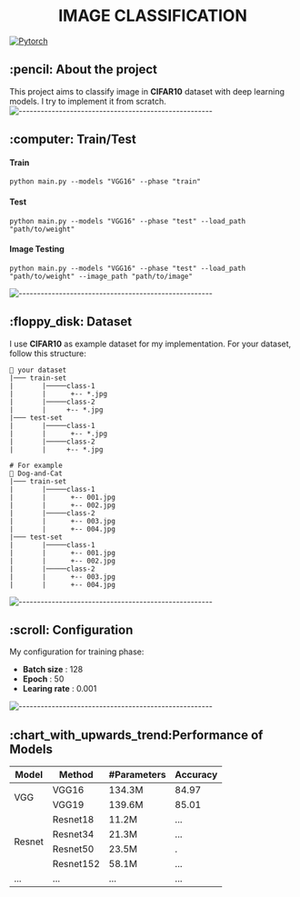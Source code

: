 <h1 align="center"> IMAGE CLASSIFICATION </h1>

[![Pytorch](https://img.shields.io/badge/PyTorch-%23EE4C2C.svg?style=for-the-badge&logo=PyTorch&logoColor=white)](https://pytorch.org/)


<h2> :pencil: About the project </h2>

This project aims to classify image in **CIFAR10** dataset with deep learning models. I try to implement it from scratch. 
![-----------------------------------------------------](https://raw.githubusercontent.com/andreasbm/readme/master/assets/lines/rainbow.png)

<h2> :computer: Train/Test </h2>
<h4> Train </h4>

```
python main.py --models "VGG16" --phase "train" 
```
<h4> Test </h4>

```
python main.py --models "VGG16" --phase "test" --load_path "path/to/weight"
```
<h4> Image Testing </h4>

```
python main.py --models "VGG16" --phase "test" --load_path "path/to/weight" --image_path "path/to/image" 
```

![-----------------------------------------------------](https://raw.githubusercontent.com/andreasbm/readme/master/assets/lines/rainbow.png)

<h2> :floppy_disk: Dataset </h2>

I use **CIFAR10** as example dataset for my implementation. For your dataset, follow this structure:

    📂 your dataset
    |─── train-set
    |       |─────class-1
    |       |      +-- *.jpg
    |       |─────class-2
    |       |     +-- *.jpg
    |─── test-set
    |       |─────class-1
    |       |      +-- *.jpg
    |       |─────class-2
    |       |     +-- *.jpg

    # For example
    📂 Dog-and-Cat
    |─── train-set
    |       |─────class-1
    |       |      +-- 001.jpg
    |       |      +-- 002.jpg
    |       |─────class-2
    |       |      +-- 003.jpg
    |       |      +-- 004.jpg
    |─── test-set
    |       |─────class-1
    |       |      +-- 001.jpg
    |       |      +-- 002.jpg
    |       |─────class-2
    |       |      +-- 003.jpg
    |       |      +-- 004.jpg



![-----------------------------------------------------](https://raw.githubusercontent.com/andreasbm/readme/master/assets/lines/rainbow.png)


<h2> :scroll: Configuration </h2>

My configuration for training phase:
<ul>
  <li> <strong>Batch size</strong> : 128</li>
  <li> <strong>Epoch</strong> : 50</li>
  <li> <strong>Learing rate</strong> : 0.001</li>
</ul>


![-----------------------------------------------------](https://raw.githubusercontent.com/andreasbm/readme/master/assets/lines/rainbow.png)

<h2> :chart_with_upwards_trend:Performance of Models </h2>

<table style="undefined;table-layout: fixed; width: 900px">

<thead>
  <tr>
    <th rowspan="2">Model</th>
    <th rowspan="2">Method</th>
    <th rowspan="2">#Parameters</th>
    <th rowspan="2">Accuracy</th>
  </tr>
</thead>
<tbody>
  
  <tr>
    <td rowspan="2">VGG</td>
    <td>VGG16</td>
    <td>134.3M</td>
    <td>84.97</td>
  </tr>
  <tr>
    <td>VGG19</td>
    <td>139.6M</td>
    <td>85.01</td>
  </tr>
  
  <tr>
    <td rowspan="4">Resnet</td>
    <td>Resnet18</td>
    <td>11.2M</td>
    <td>...</td>
  </tr>
  <tr>
    <td>Resnet34</td>
    <td>21.3M</td>
    <td>...</td>
  </tr>
  <tr>
    <td>Resnet50</td>
    <td>23.5M</td>
    <td>.</td>
  </tr>
  <tr>
    <td>Resnet152</td>
    <td>58.1M</td>
    <td>...</td>
  </tr>
  
   <tr>
    <td rowspan="1">...</td>
    <td>...</td>
    <td>...</td>
    <td>...</td>
  </tr>
  
</tbody>
</table>

